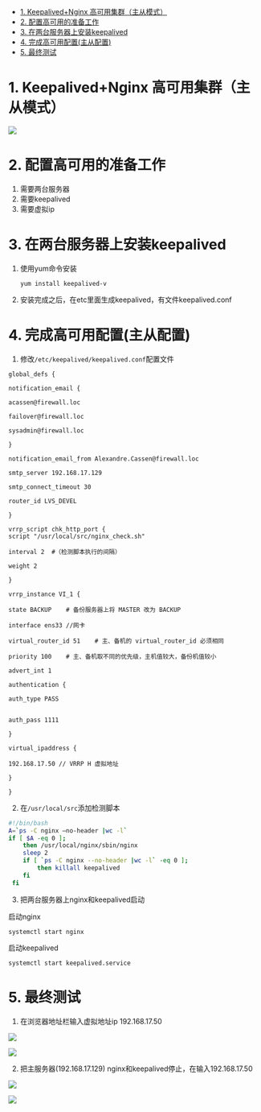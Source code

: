 - [1. Keepalived+Nginx 高可用集群（主从模式）](#1-keepalivednginx-高可用集群主从模式)
- [2. 配置高可用的准备工作](#2-配置高可用的准备工作)
- [3. 在两台服务器上安装keepalived](#3-在两台服务器上安装keepalived)
- [4. 完成高可用配置(主从配置)](#4-完成高可用配置主从配置)
- [5. 最终测试](#5-最终测试)

# 1. Keepalived+Nginx 高可用集群（主从模式）

![](https://gitee.com/krislin_zhao/IMGcloud/raw/master/img/20200521211609.png)

# 2. 配置高可用的准备工作

1. 需要两台服务器
2. 需要keepalived
3. 需要虚拟ip

# 3. 在两台服务器上安装keepalived

1. 使用yum命令安装

   ```shell
   yum install keepalived-v
   ```

2. 安装完成之后，在etc里面生成keepalived，有文件keepalived.conf

# 4. 完成高可用配置(主从配置)

1. 修改`/etc/keepalived/keepalived.conf`配置文件

```properties
global_defs {

notification_email {

acassen@firewall.loc

failover@firewall.loc

sysadmin@firewall.loc

}

notification_email_from Alexandre.Cassen@firewall.loc

smtp_server 192.168.17.129

smtp_connect_timeout 30

router_id LVS_DEVEL

}

vrrp_script chk_http_port {
script "/usr/local/src/nginx_check.sh"

interval 2	#（检测脚本执行的间隔）

weight 2

}

vrrp_instance VI_1 {

state BACKUP	# 备份服务器上将 MASTER 改为 BACKUP

interface ens33	//网卡

virtual_router_id 51	# 主、备机的 virtual_router_id 必须相同

priority 100	# 主、备机取不同的优先级，主机值较大，备份机值较小

advert_int 1

authentication {

auth_type PASS


auth_pass 1111

}

virtual_ipaddress {

192.168.17.50 // VRRP H 虚拟地址

}

}

```

2. 在`/usr/local/src`添加检测脚本

```bash
#!/bin/bash
A=`ps -C nginx –no-header |wc -l`
if [ $A -eq 0 ];
    then /usr/local/nginx/sbin/nginx
    sleep 2
    if [ `ps -C nginx --no-header |wc -l` -eq 0 ];
    	then killall keepalived
    fi
 fi
```

3. 把两台服务器上nginx和keepalived启动

启动nginx  

```shell
systemctl start nginx
```

启动keepalived

```shell
systemctl start keepalived.service
```

# 5. 最终测试

1. 在浏览器地址栏输入虚拟地址ip 192.168.17.50

![](https://gitee.com/krislin_zhao/IMGcloud/raw/master/img/20200521213142.png)

![](https://gitee.com/krislin_zhao/IMGcloud/raw/master/img/20200521213213.png)

2. 把主服务器(192.168.17.129) nginx和keepalived停止，在输入192.168.17.50

![](https://gitee.com/krislin_zhao/IMGcloud/raw/master/img/20200521213341.png)

![](https://gitee.com/krislin_zhao/IMGcloud/raw/master/img/20200521213419.png)